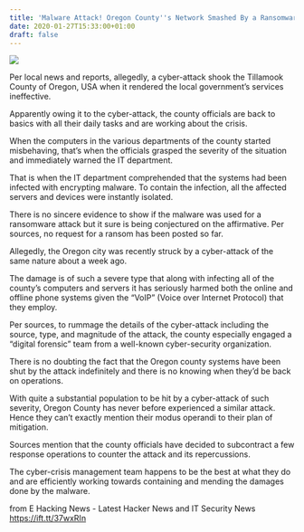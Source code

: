 ```yaml
---
title: 'Malware Attack! Oregon County''s Network Smashed By a Ransomware?'
date: 2020-01-27T15:33:00+01:00
draft: false
---
```


[![](https://1.bp.blogspot.com/-_53q8lQHR_Q/Xi2XRXaqyCI/AAAAAAAAJtg/r2cPl6fL4jUBwOftV1qmQbQD0bxP63YvQCLcBGAsYHQ/s640/11.jpg)](https://1.bp.blogspot.com/-_53q8lQHR_Q/Xi2XRXaqyCI/AAAAAAAAJtg/r2cPl6fL4jUBwOftV1qmQbQD0bxP63YvQCLcBGAsYHQ/s1600/11.jpg)

  
Per local news and reports, allegedly, a cyber-attack shook the Tillamook County of Oregon, USA when it rendered the local government’s services ineffective.  
  
Apparently owing it to the cyber-attack, the county officials are back to basics with all their daily tasks and are working about the crisis.  
  
When the computers in the various departments of the county started misbehaving, that’s when the officials grasped the severity of the situation and immediately warned the IT department.  
  
That is when the IT department comprehended that the systems had been infected with encrypting malware. To contain the infection, all the affected servers and devices were instantly isolated.  
  
There is no sincere evidence to show if the malware was used for a ransomware attack but it sure is being conjectured on the affirmative. Per sources, no request for a ransom has been posted so far.  
  
Allegedly, the Oregon city was recently struck by a cyber-attack of the same nature about a week ago.  
  
The damage is of such a severe type that along with infecting all of the county’s computers and servers it has seriously harmed both the online and offline phone systems given the “VoIP” (Voice over Internet Protocol) that they employ.  
  
Per sources, to rummage the details of the cyber-attack including the source, type, and magnitude of the attack, the county especially engaged a “digital forensic” team from a well-known cyber-security organization.  
  
There is no doubting the fact that the Oregon county systems have been shut by the attack indefinitely and there is no knowing when they’d be back on operations.  
  
With quite a substantial population to be hit by a cyber-attack of such severity, Oregon County has never before experienced a similar attack. Hence they can’t exactly mention their modus operandi to their plan of mitigation.  
  
Sources mention that the county officials have decided to subcontract a few response operations to counter the attack and its repercussions.  
  
The cyber-crisis management team happens to be the best at what they do and are efficiently working towards containing and mending the damages done by the malware.  
  

  
  
from E Hacking News - Latest Hacker News and IT Security News https://ift.tt/37wxRIn